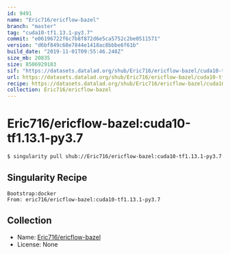 ```yaml
---
id: 9491
name: "Eric716/ericflow-bazel"
branch: "master"
tag: "cuda10-tf1.13.1-py3.7"
commit: "e06196722f6c7b8f872d6e5ca5752c2be0511571"
version: "d6bf849c68e7844e1418ac8bbbe6f61b"
build_date: "2019-11-01T09:55:46.248Z"
size_mb: 20835
size: 8506929183
sif: "https://datasets.datalad.org/shub/Eric716/ericflow-bazel/cuda10-tf1.13.1-py3.7/2019-11-01-e0619672-d6bf849c/d6bf849c68e7844e1418ac8bbbe6f61b.simg"
url: https://datasets.datalad.org/shub/Eric716/ericflow-bazel/cuda10-tf1.13.1-py3.7/2019-11-01-e0619672-d6bf849c/
recipe: https://datasets.datalad.org/shub/Eric716/ericflow-bazel/cuda10-tf1.13.1-py3.7/2019-11-01-e0619672-d6bf849c/Singularity
collection: Eric716/ericflow-bazel
---
```


# Eric716/ericflow-bazel:cuda10-tf1.13.1-py3.7

```bash
$ singularity pull shub://Eric716/ericflow-bazel:cuda10-tf1.13.1-py3.7
```

## Singularity Recipe

```singularity
Bootstrap:docker  
From: eric716/ericflow-bazel:cuda10-tf1.13.1-py3.7
```

## Collection

 - Name: [Eric716/ericflow-bazel](https://github.com/Eric716/ericflow-bazel)
 - License: None

